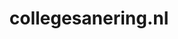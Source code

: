 ---
layout: post
title: "collegesanering.nl"
internal_url: "/dutchgov/collegesanering.nl.html"
subdomains_count: 7
all_subdomains_count: 14
urls_count: 5
ssl_rank: 100
http_rank: 61
url_link: /data/collegesanering.nl/urls.txt
all_subdomains_link: /data/collegesanering.nl/all_subdomains.txt
subdomains_link: /data/collegesanering.nl/subdomains.txt
categories: dutchgov
---